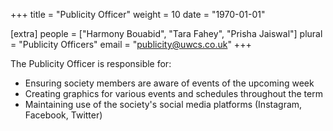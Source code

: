 +++
title = "Publicity Officer"
weight = 10
date = "1970-01-01"

[extra]
people = ["Harmony Bouabid", "Tara Fahey", "Prisha Jaiswal"]
plural = "Publicity Officers"
email = "publicity@uwcs.co.uk"
+++

The Publicity Officer is responsible for:

- Ensuring society members are aware of events of the upcoming week
- Creating graphics for various events and schedules throughout the term
- Maintaining use of the society's social media platforms (Instagram, Facebook, Twitter)